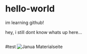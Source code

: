 # hello-world
im learning github!

hey, i still dont know whats up here...
###

##

#test
![Janua Materialseite]({{site.baseurl}}//Bildschirmfoto%202017-02-17%20um%2010.21.22.png)
